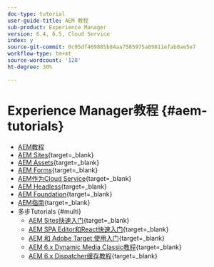 ```yaml
---
doc-type: tutorial
user-guide-title: AEM 教程
sub-product: Experience Manager
version: 6.4, 6.5, Cloud Service
index: y
source-git-commit: 0c95df469885b84aa7585975a89811efab0ae5e7
workflow-type: tm+mt
source-wordcount: '128'
ht-degree: 30%

---
```



# Experience Manager教程 {#aem-tutorials}

+ [AEM教程](overview.md)
+ [AEM Sites](https://experienceleague.adobe.com/docs/experience-manager-learn/sites/overview.html){target=_blank}
+ [AEM Assets](https://experienceleague.adobe.com/docs/experience-manager-learn/assets/overview.html){target=_blank}
+ [AEM Forms](https://experienceleague.adobe.com/docs/experience-manager-learn/forms/overview.html){target=_blank}
+ [AEM作为Cloud Service](https://experienceleague.adobe.com/docs/experience-manager-learn/cloud-service/overview.html?lang=zh-Hans){target=_blank}
+ [AEM Headless](https://experienceleague.adobe.com/docs/experience-manager-learn/getting-started-with-aem-headless/overview.html?lang=zh-Hans){target=_blank}
+ [AEM Foundation](https://experienceleague.adobe.com/docs/experience-manager-learn/cloud-service/overview.html?lang=zh-Hans){target=_blank}
+ [AEM指南](https://experienceleague.adobe.com/docs/experience-manager-guides-learn/tutorials/overview.html){target=_blank}
+ 多步Tutorials {#multi}
   + [AEM Sites快速入门](https://experienceleague.adobe.com/docs/experience-manager-learn/getting-started-wknd-tutorial-develop/overview.html?lang=zh-Hans){target=_blank}
   + [AEM SPA Editor和React快速入门](https://experienceleague.adobe.com/docs/experience-manager-learn/spa-react-tutorial/overview.html){target=_blank}
   + [AEM 和 Adobe Target 使用入门](https://experienceleague.adobe.com/docs/experience-manager-learn/aem-target-tutorial/overview.html){target=_blank}
   + [AEM 6.x Dynamic Media Classic教程](https://experienceleague.adobe.com/docs/experience-manager-learn/dynamic-media-classic-tutorial/overview.html){target=_blank}
   + [AEM 6.x Dispatcher缓存教程](https://experienceleague.adobe.com/docs/experience-manager-learn/dispatcher-tutorial/overview.html){target=_blank}

